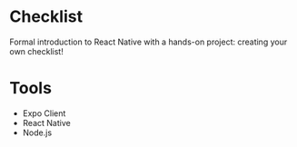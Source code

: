 # Checklist

Formal introduction to React Native with a hands-on project: creating your own checklist! 

# Tools
- Expo Client
- React Native
- Node.js
